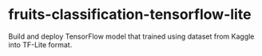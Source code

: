 # fruits-classification-tensorflow-lite
Build and deploy TensorFlow model that trained using dataset from Kaggle into TF-Lite format.
